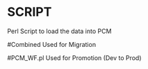 # SCRIPT
Perl Script to load the data into PCM

#Combined
 Used for Migration
 
#PCM_WF.pl
 Used for Promotion (Dev to Prod)
